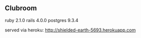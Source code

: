 ## Clubroom

ruby 2.1.0
rails 4.0.0
postgres 9.3.4

served via heroku: http://shielded-earth-5693.herokuapp.com